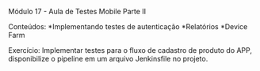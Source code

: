 Módulo 17 - Aula de Testes Mobile Parte II

Conteúdos: 
*Implementando testes de autenticação
*Relatórios
*Device Farm

Exercício: Implementar testes para o fluxo de cadastro de produto do APP, disponibilize o pipeline em um arquivo Jenkinsfile no projeto.
